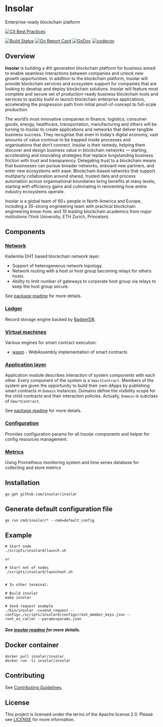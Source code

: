 Insolar
===============
Enterprise-ready blockchain platform

[![CII Best Practices](https://bestpractices.coreinfrastructure.org/projects/2150/badge)](https://bestpractices.coreinfrastructure.org/projects/2150)

[![Build Status](https://travis-ci.org/insolar/insolar.svg?branch=master)](https://travis-ci.org/insolar/insolar)
[![Go Report Card](https://goreportcard.com/badge/github.com/insolar/insolar)](https://goreportcard.com/report/github.com/insolar/insolar)
[![GoDoc](https://godoc.org/github.com/insolar/insolar?status.svg)](https://godoc.org/github.com/insolar/insolar)
[![codecov](https://codecov.io/gh/insolar/insolar/branch/master/graph/badge.svg)](https://codecov.io/gh/insolar/insolar)


Overview
--------
**Insolar** is building a 4th generation blockchain platform for business aimed to enable seamless interactions between companies and unlock new growth opportunities. In addition to the blockchain platform, Insolar will provide blockchain services and ecosystem support for companies that are looking to develop and deploy blockchain solutions. Insolar will feature most complete and secure set of production-ready business blockchain tools and services to quickly build or launch blockchain enterprise applications, accelerating the progression path from initial proof-of-concept to full-scale production.

The world’s most innovative companies in finance, logistics, consumer goods, energy, healthcare, transportation, manufacturing and others will be turning to Insolar to create applications and networks that deliver tangible business success. They recognise that even in today’s digital economy, vast amounts of value continue to be trapped inside processes and organisations that don’t connect. Insolar is their remedy, helping them discover and design business value in blockchain networks — starting, accelerating and innovating strategies that replace longstanding business friction with trust and transparency. Delegating trust to a blockchain means that businesses can pursue broader networks, onboard new partners, and enter new ecosystems with ease. Blockchain-based networks that support multiparty collaboration around shared, trusted data and process automation across organisational boundaries bring benefits at many levels, starting with efficiency gains and culminating in reinventing how entire industry ecosystems operate.

Insolar is a global team of 60+ people in North America and Europe, including a 35-strong engineering team with practical blockchain engineering know-how, and 10 leading blockchain academics from major institutions (York University, ETH Zurich, Princeton).


Components
----------
### [Network](network/dhtnetwork)
Kademlia DHT based blockchain network layer.
 - Support of heterogeneous network topology.
 - Network routing with a host or host group becoming relays for others hosts.
 - Ability to limit number of gateways to corporate host group via relays
   to keep the host group secure.

See [package readme](network/dhtnetwork) for more details.


### [Ledger](ledger)
Record storage engine backed by [BadgerDB](https://github.com/dgraph-io/badger).


### [Virtual machines](vm)
Various engines for smart contract execution:
 - [wasm](vm/wasm) - WebAssembly implementation of smart contracts


### [Application layer](application)
Application module describes interaction of system components with each other.
Every component of the system is a `SmartContract`. Members of the system are given the opportunity to build their own dApps by publishing smart contracts in `Domain` instances.
Domains define the visibility scope for the child contracts and their interaction policies. Actually, `Domain` is subclass of `SmartContract`.

See [package readme](application) for more details.


### [Configuration](configuration)

Provides configuration params for all Insolar components and helper for config resources management.


### [Metrics](metrics)

Using Prometheus monitoring system and time series database for collecting and store metrics


Installation
------------

    go get github.com/insolar/insolar


Generate default configuration file
------------

    go run cmd/insolar/* --cmd=default_config

Example
------------
    # Start node
    ./scripts/insolard/launch.sh

    or
    
    # Start net of nodes
    ./scripts/insolard/launchnet.sh


    # In other terminal:
    
    # Build insolar
    make insolar
  
    # Send request example
    ./bin/insolar -c=send_request --config=./scripts/insolard/configs/root_member_keys.json --root_as_caller --params=params.json

   ##### See [insolar readme](cmd/insolar) for more details. 

Docker container
------------

    docker pull insolar/insolar
    docker run -ti insolar/insolar


Contributing
------------
See [Contributing Guidelines](.github/CONTRIBUTING.md).


License
-------
This project is licensed under the terms of the Apache license 2.0.
Please see [LICENSE](LICENSE) for more information.
